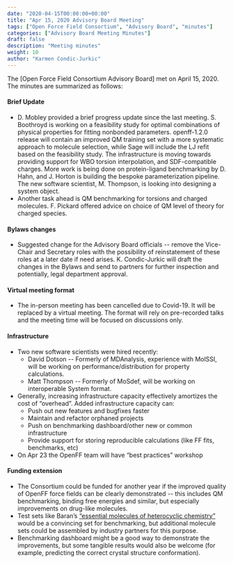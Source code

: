 ```yaml
---
date: "2020-04-15T00:00:00+00:00"
title: "Apr 15, 2020 Advisory Board Meeting"
tags: ["Open Force Field Consortium", "Advisory Board", "minutes"]
categories: ["Advisory Board Meeting Minutes"]
draft: false
description: "Meeting minutes"
weight: 10
author: "Karmen Condic-Jurkic"
---
```


The [Open Force Field Consortium Advisory Board] met on April 15, 2020.
The minutes are summarized as follows:

#### Brief Update

* D. Mobley provided a brief progress update since the last meeting. S. Boothroyd is working on a feasibility study for optimal combinations of physical properties for fitting nonbonded parameters. openff-1.2.0 release will contain an improved QM training set with a more systematic approach to molecule selection, while Sage will include the LJ refit based on the feasibility study. The infrastructure is moving towards providing support for WBO torsion interpolation, and SDF-compatible charges. More work is being done on protein-ligand benchmarking by D. Hahn, and J. Horton is building the bespoke parameterization pipeline. The new software scientist, M. Thompson, is looking into designing a system object.
* Another task ahead is QM benchmarking for torsions and charged molecules. F. Pickard offered advice on choice of QM level of theory for charged species.



#### Bylaws changes

* Suggested change for the Advisory Board officials -- remove the Vice-Chair and Secretary roles with the possibility of reinstatement of these roles at a later date if need arises. K. Condic-Jurkic will draft the changes in the Bylaws and send to partners for further inspection and potentially, legal department approval.



#### Virtual meeting format

* The in-person meeting has been cancelled due to Covid-19. It will be replaced by a virtual meeting. The format will rely on pre-recorded talks and the meeting time will be focused on discussions only.

#### Infrastructure

* Two new software scientists were hired recently:
  - David Dotson -- Formerly of MDAnalysis, experience with MolSSI, will be working on performance/distribution for property calculations.
  - Matt Thompson -- Formerly of MoSdef, will be working on interoperable System format.
* Generally, increasing infrastructure capacity effectively amortizes the cost of “overhead”. Added infrastructure capacity can:
  - Push out new features and bugfixes faster
  - Maintain and refactor orphaned projects
  - Push on benchmarking dashboard/other new or common infrastructure
  - Provide support for storing reproducible calculations (like FF fits, benchmarks, etc)
* On Apr 23 the OpenFF team will have “best practices” workshop

#### Funding extension

* The Consortium could be funded for another year if the improved quality of OpenFF force fields can be clearly demonstrated -- this includes QM benchmarking, binding free energies and similar, but especially improvements on drug-like molecules.
* Test sets like Baran’s [“essential molecules of heterocyclic chemistry”](https://www.scripps.edu/baran/heterocycles/) would be a convincing set for benchmarking, but additional molecule sets could be assembled by industry partners for this purpose.
* Benchmarking dashboard might be a good way to demonstrate the improvements, but some tangible results would also be welcome (for example, predicting the correct crystal structure conformation).
